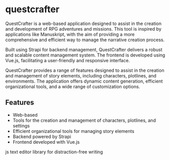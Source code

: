 # questcrafter

QuestCrafter is a web-based application designed to assist in the creation and development of RPG adventures and missions. This tool is inspired by applications like Manuskript, with the aim of providing a more comprehensive and efficient way to manage the narrative creation process.

Built using Strapi for backend management, QuestCrafter delivers a robust and scalable content management system. The frontend is developed using Vue.js, facilitating a user-friendly and responsive interface.

QuestCrafter provides a range of features designed to assist in the creation and management of story elements, including characters, plotlines, and environments. The application offers dynamic content generation, efficient organizational tools, and a wide range of customization options.

## Features

- Web-based
- Tools for the creation and management of characters, plotlines, and settings
- Efficient organizational tools for managing story elements
- Backend powered by Strapi
- Frontend developed with Vue.js

js text editor library for distraction-free writing
